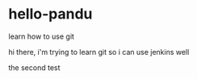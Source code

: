 # hello-pandu
learn how to use git

hi there, i'm trying to learn git so i can use jenkins well

the second test
